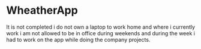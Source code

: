 # WheatherApp

It is not completed i do not own a laptop to work home and where i currently work i am not allowed to be in office during weekends
and during the week i had to work on the app while doing the company projects.
